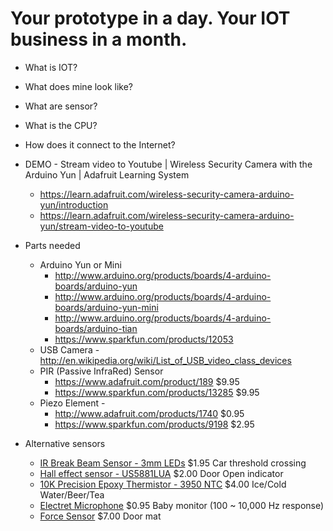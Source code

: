 # Your prototype in a day. Your IOT business in a month. 

- What is IOT?
- What does mine look like?
- What are sensor?
- What is the CPU?
- How does it connect to the Internet?
- DEMO - Stream video to Youtube | Wireless Security Camera with the Arduino Yun | Adafruit Learning System
    - https://learn.adafruit.com/wireless-security-camera-arduino-yun/introduction
    - https://learn.adafruit.com/wireless-security-camera-arduino-yun/stream-video-to-youtube

- Parts needed 
    - Arduino Yun or Mini  
        - http://www.arduino.org/products/boards/4-arduino-boards/arduino-yun
        - http://www.arduino.org/products/boards/4-arduino-boards/arduino-yun-mini
        - http://www.arduino.org/products/boards/4-arduino-boards/arduino-tian
        - https://www.sparkfun.com/products/12053
    - USB Camera  - http://en.wikipedia.org/wiki/List_of_USB_video_class_devices
    - PIR (Passive InfraRed) Sensor
        - https://www.adafruit.com/product/189  $9.95
        - https://www.sparkfun.com/products/13285 $9.95
    - Piezo Element - 
        - http://www.adafruit.com/products/1740 $0.95
        - https://www.sparkfun.com/products/9198 $2.95

- Alternative sensors
    - [IR Break Beam Sensor - 3mm LEDs](http://www.adafruit.com/products/2167) $1.95
        Car threshold crossing
    - [Hall effect sensor - US5881LUA](http://www.adafruit.com/products/158) $2.00
        Door Open indicator
    - [10K Precision Epoxy Thermistor - 3950 NTC](http://www.adafruit.com/products/372) $4.00
        Ice/Cold Water/Beer/Tea
    - [Electret Microphone](https://www.sparkfun.com/products/8635) $0.95
        Baby monitor (100 ~ 10,000 Hz response)
    - [Force Sensor](https://www.adafruit.com/products/166) $7.00
        Door mat
